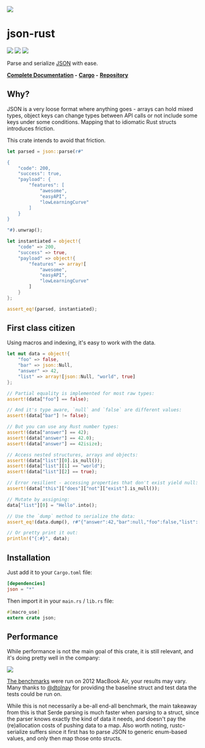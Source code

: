 ![](http://terhix.com/doc/json-rust-logo-small.png)

# json-rust

![](https://img.shields.io/travis/maciejhirsz/json-rust.svg)
![](https://img.shields.io/crates/v/json.svg)
![](https://img.shields.io/crates/l/json.svg)

Parse and serialize [JSON](http://json.org/) with ease.

**[Complete Documentation](http://terhix.com/doc/json/) -**
**[Cargo](https://crates.io/crates/json) -**
**[Repository](https://github.com/maciejhirsz/json-rust)**

## Why?

JSON is a very loose format where anything goes - arrays can hold mixed
types, object keys can change types between API calls or not include
some keys under some conditions. Mapping that to idiomatic Rust structs
introduces friction.

This crate intends to avoid that friction.

```rust
let parsed = json::parse(r#"

{
    "code": 200,
    "success": true,
    "payload": {
        "features": [
            "awesome",
            "easyAPI",
            "lowLearningCurve"
        ]
    }
}

"#).unwrap();

let instantiated = object!{
    "code" => 200,
    "success" => true,
    "payload" => object!{
        "features" => array![
            "awesome",
            "easyAPI",
            "lowLearningCurve"
        ]
    }
};

assert_eq!(parsed, instantiated);
```

## First class citizen

Using macros and indexing, it's easy to work with the data.

```rust
let mut data = object!{
    "foo" => false,
    "bar" => json::Null,
    "answer" => 42,
    "list" => array![json::Null, "world", true]
};

// Partial equality is implemented for most raw types:
assert!(data["foo"] == false);

// And it's type aware, `null` and `false` are different values:
assert!(data["bar"] != false);

// But you can use any Rust number types:
assert!(data["answer"] == 42);
assert!(data["answer"] == 42.0);
assert!(data["answer"] == 42isize);

// Access nested structures, arrays and objects:
assert!(data["list"][0].is_null());
assert!(data["list"][1] == "world");
assert!(data["list"][2] == true);

// Error resilient - accessing properties that don't exist yield null:
assert!(data["this"]["does"]["not"]["exist"].is_null());

// Mutate by assigning:
data["list"][0] = "Hello".into();

// Use the `dump` method to serialize the data:
assert_eq!(data.dump(), r#"{"answer":42,"bar":null,"foo":false,"list":["Hello","world",true]}"#);

// Or pretty print it out:
println!("{:#}", data);
```

## Installation

Just add it to your `Cargo.toml` file:

```toml
[dependencies]
json = "*"
```

Then import it in your `main.rs` / `lib.rs` file:

```rust
#[macro_use]
extern crate json;
```

## Performance

While performance is not the main goal of this crate, it is still relevant, and it's doing pretty well in the company:

![](http://terhix.com/json-perf-3.png)

[The benchmarks](https://github.com/maciejhirsz/json-rust/blob/benches/benches/log.rs) were run on 2012 MacBook Air, your results may vary. Many thanks to [@dtolnay](https://github.com/dtolnay) for providing the baseline struct and test data the tests could be run on.

While this is not necessarily a be-all end-all benchmark, the main takeaway from this is that Serde parsing is much faster when parsing to a struct, since the parser knows exactly the kind of data it needs, and doesn't pay the (re)allocation costs of pushing data to a map. Also worth noting, rustc-serialize suffers since it first has to parse JSON to generic enum-based values, and only then map those onto structs.
